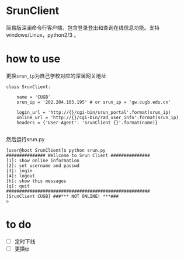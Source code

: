 # SrunClient
简易版深澜命令行客户端，包含登录登出和查询在线信息功能。支持 windows/Linux，python2/3 。

# how to use
更换`srun_ip`为自己学校对应的深澜网关地址
``` python3
class SrunClient:
    
    name = 'CUGB'
    srun_ip = '202.204.105.195' # or srun_ip = 'gw.cugb.edu.cn'

    login_url = 'http://{}/cgi-bin/srun_portal'.format(srun_ip)
    online_url = 'http://{}/cgi-bin/rad_user_info'.format(srun_ip)
    headers = {'User-Agent': 'SrunClient {}'.format(name)}
    
``` 
然后运行srun.py 
``` 
[user@host SrunClient]$ python srun.py
############### Wellcome to Srun Client ###############
[1]: show online information
[2]: set username and passwd
[3]: login
[4]: logout
[h]: show this messages
[q]: quit
#######################################################
[SrunClient CUGB] ###*** NOT ONLINE! ***###
>
```

# to do

- [ ] 定时下线
- [ ] 更换ip
